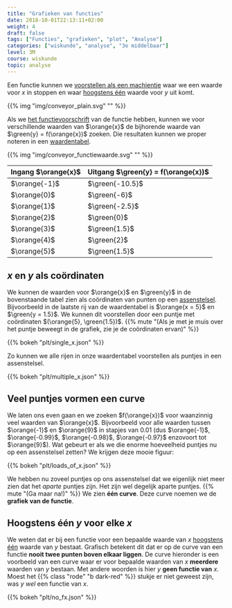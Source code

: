 ```yaml
---
title: "Grafieken van functies"
date: 2018-10-01T22:13:11+02:00
weight: 4
draft: false
tags: ["Functies", "grafieken", "plot", "Analyse"]
categories: ["wiskunde", "analyse", "3e middelbaar"]
level: 3M
course: wiskunde
topic: analyse
---
```

Een functie kunnen we [voorstellen als een machientje](../intro) waar we een
waarde voor $x$ in stoppen en waar [hoogstens één](../intro#samengevat) waarde
voor $y$ uit komt.

{{% img "img/conveyor_plain.svg" "" %}}

Als we [het functievoorschrift](../voorschrift) van de functie hebben, kunnen
we voor verschillende waarden van $\orange{x}$ de bijhorende waarde van
$\green{y} = f(\orange{x})$ zoeken. Die resultaten kunnen we proper noteren in een
[waardentabel](../waardentabel).

{{% img "img/conveyor_functiewaarde.svg" "" %}}

Ingang $\orange{x}$    | Uitgang $\green{y} = f(\orange{x})$
-----------------------|------------
$\orange{-1}$          |    $\green{-10.5}$
$\orange{0}$           |    $\green{-6}$
$\orange{1}$           |    $\green{-2.5}$
$\orange{2}$           |    $\green{0}$
$\orange{3}$           |    $\green{1.5}$
$\orange{4}$           |    $\green{2}$
$\orange{5}$           |    $\green{1.5}$

## $x$ en $y$ als coördinaten
We kunnen de waarden voor $\orange{x}$ en $\green{y}$ in de bovenstaande tabel
zien als coördinaten van punten op een
[assenstelsel](../../algemeen/assenstelsel). Bijvoorbeeld in de laatste rij van
de waardentabel is $\orange{x = 5}$ en $\green{y = 1.5}$. We kunnen dit
voorstellen door een puntje met coördinaten $(\orange{5}, \green{1.5})$.
{{% mute "(Als je met je muis over het puntje beweegt in de grafiek, zie je de coördinaten ervan)" %}}

{{% bokeh "plt/single_x.json" %}}

Zo kunnen we alle rijen in onze waardentabel voorstellen als puntjes in een
assenstelsel.

{{% bokeh "plt/multiple_x.json" %}}

## Veel puntjes vormen een curve
We laten ons even gaan en we zoeken $f(\orange{x})$ voor waanzinnig veel
waarden van $\orange{x}$. Bijvoorbeeld voor alle waarden tussen $\orange{-1}$
en $\orange{9}$ in stapjes van $0.01$ (dus $\orange{-1}$, $\orange{-0.99}$,
$\orange{-0.98}$, $\orange{-0.97}$ enzovoort tot $\orange{9}$). Wat gebeurt
er als we die enorme hoeveelheid puntjes nu op een assenstelsel zetten? We
krijgen deze mooie figuur:

{{% bokeh "plt/loads_of_x.json" %}}

We hebben nu zoveel puntjes op ons assenstelsel dat we eigenlijk niet meer zien
dat het *aparte* puntjes zijn. Het zijn wel degelijk aparte puntjes.
{{% mute "(Ga maar na!)" %}}
We zien **één curve**. Deze curve noemen we de
**grafiek van de functie**.

## Hoogstens één $y$ voor elke $x$
We weten dat er bij een functie voor een bepaalde waarde van $x$ [hoogstens
één](../intro#samengevat) waarde van $y$ bestaat. Grafisch betekent dit dat er op
de curve van een functie **nooit twee punten boven elkaar liggen**. De curve
hieronder is een voorbeeld van een curve waar er voor bepaalde waarden van $x$
**meerdere** waarden van $y$ bestaan. Met andere woorden is hier $y$ **geen
functie van** $x$. Moest het {{% class "rode" "b dark-red" %}} stukje er niet
geweest zijn, was $y$ *wel* een functie van $x$.

{{% bokeh "plt/no_fx.json" %}}
